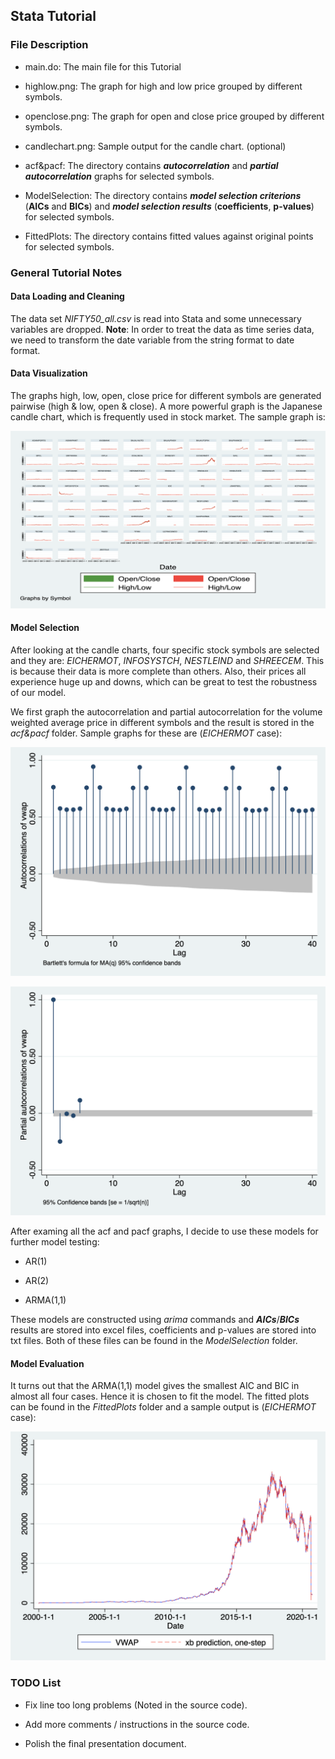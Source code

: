 ## Stata Tutorial

### File Description

+ main.do: The main file for this Tutorial

+ highlow.png: The graph for high and low price grouped by different symbols.

+ openclose.png: The graph for open and close price grouped by different symbols.

+ candlechart.png: Sample output for the candle chart. (optional)

+ acf&pacf: The directory contains ***autocorrelation*** and ***partial autocorrelation*** graphs for selected symbols.

+ ModelSelection: The directory contains ***model selection criterions*** (**AICs** and **BICs**) and ***model selection results*** (**coefficients**, **p-values**) for selected symbols.

+ FittedPlots: The directory contains fitted values against original points for selected symbols.

### General Tutorial Notes

#### Data Loading and Cleaning
  The data set *NIFTY50_all.csv* is read into Stata and some unnecessary variables are dropped.
  **Note**: In order to treat the data as time series data, we need to transform the date variable from the string format to date format.

#### Data Visualization
  The graphs high, low, open, close price for different symbols are generated pairwise (high & low, open & close). A more powerful graph is the Japanese candle chart, which is frequently used in stock market. The sample graph is:

![candlechart](candlechart.png)

#### Model Selection

  After looking at the candle charts, four specific stock symbols are selected and they are: *EICHERMOT*, *INFOSYSTCH*, *NESTLEIND* and *SHREECEM*. This is because their data is more complete than others. Also, their prices all experience huge up and downs, which can be great to test the robustness of our model.

  We first graph the autocorrelation and partial autocorrelation for the volume weighted average price in different symbols and the result is stored in the *acf&pacf* folder. Sample graphs for these are (*EICHERMOT* case):

![acf_EICHERMOT](acf&pacf\acf_EICHERMOT.png)

![pacf_EICHERMOT](acf&pacf\pacf_EICHERMOT.png)

  After examing all the acf and pacf graphs, I decide to use these models for further model testing:

  + AR(1)

  + AR(2)

  + ARMA(1,1)

  These models are constructed using *arima* commands and ***AICs***/***BICs*** results are stored into excel files, coefficients and p-values are stored into txt files. Both of these files can be found in the *ModelSelection* folder.

#### Model Evaluation

  It turns out that the ARMA(1,1) model gives the smallest AIC and BIC in almost all four cases. Hence it is chosen to fit the model. The fitted plots can be found in the *FittedPlots* folder and a sample output is (*EICHERMOT* case):

![fitted_EICHERMOT](FittedPlots\fitted_EICHERMOT.png)


### TODO List

+ Fix line too long problems (Noted in the source code).

+ Add more comments / instructions in the source code.

+ Polish the final presentation document.
